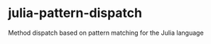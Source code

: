 julia-pattern-dispatch
======================

Method dispatch based on pattern matching for the Julia language